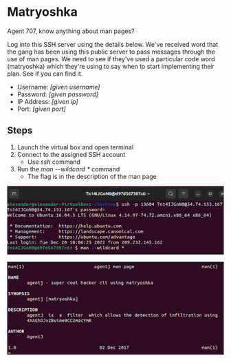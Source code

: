 # Matryoshka
Agent 707, know anything about man pages?

Log into this SSH server using the details below. We've received word that the gang has been using this public server to pass messages through the use of man pages. We need to see if they've used a particular code word (matryoshka) which they're using to say when to start implementing their plan. See if you can find it.

- Username: *[given username]*
- Password: *[given password]*
- IP Address: *[given ip]*
- Port: *[given port]*

## Steps
1. Launch the virtual box and open terminal
1. Connect to the assigned SSH account
    - Use *ssh* command
1. Run the *man --wildcard \** command
    - The flag is in the description of the man page

![man command](/assets/screenshots/hq-10-Matryoshka/step-1.png)

![man page descrption](/assets/screenshots/hq-10-Matryoshka/step-2.png)